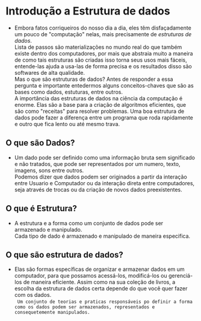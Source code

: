 #  Introdução a Estrutura de dados
- Embora fatos corriqueiros do nosso dia a dia, eles têm disfaçadamente um pouco de "computação" nelas, mais precisamente de *estruturas de dados*.<br>
Lista de passos são materializações no mundo real do que também existe dentro dos computadores, por mais que abstraia muito a maneira de como tais estruturas são criadas isso torna seus usos mais fáceis, entende-las ajuda a usa-las de forma precisa e os resultados disso são softwares de alta qualidade.<br>
Mas o que são estruturas de dados? Antes de responder a essa pergunta e importante entedermos alguns conceitos-chaves que são as bases como dados, estuturas, entre outros.<br>
A importância das estruturas de dados na ciência da computação é enorme. Elas são a base para a criação de algoritmos eficientes, que são como "receitas" para resolver problemas. Uma boa estrutura de dados pode fazer a diferença entre um programa que roda rapidamente e outro que fica lento ou até mesmo trava.


## O que são Dados? 
- Um dado pode ser definido como uma informação bruta sem significado e não tratados, que pode ser representados por um numero, texto, imagens, sons entre outros.<br>
Podemos dizer que dados podem ser originados a partir da interação entre Usuario e Computador ou da interação direta entre computadores, seja através de trocas ou da criação de novos dados preexistentes.

## O que é Estrutura?
- A estrutura e a forma como um conjunto de dados pode ser armazenado e manipulado.<br>
Cada tipo de dado é armazenado e manipulado de maneira especifica.

## O que são estrutura de dados?
- Elas são formas específicas de organizar e armazenar dados em um computador, para que possamos acessá-los, modificá-los ou gerenciá-los de maneira eficiente. Assim como na sua coleção de livros, a escolha da estrutura de dados certa depende do que você quer fazer com os dados.<br>
` Um conjunto de teorias e praticas responsáveis po definir a forma como os dados podem ser armazenados, representados e consequetemente manipulados.`
